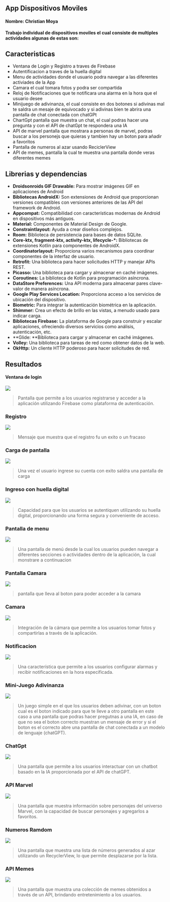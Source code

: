 ## App Dispositivos Moviles

#### Nombre: Christian Moya

**Trabajo individual de dispositivos moviles el cual consiste de multiples actividades algunas de estas son:**

## Caracteristicas
- Ventana de Login y Registro a traves de Firebase
- Autentificacion a traves de la huella digital
- Menu de actividades donde el usuario podra navegar a las diferentes activiades de la App
- Camara el cual tomara fotos y podra ser compartida
- Reloj de Notificaciones que te notificara una alarma en la hora que el usuario desee
- Minijuego de adivinanza, el cual consiste en dos botones si adivinas mal te saldra un mesaje de equivocado y si adivinas bien te abrira una pantalla de chat conectada con chatGPt
- ChartGpt pantalla que muestra un chat, el cual podras hacer una pregunta y con el API de chatGpt te respondera una IA
- API de marvel pantalla que mostrara a personas de marvel, podras buscar a los personejs que quieras y tambien hay un boton para añadir a favoritos
- Pantalla de numeros al azar usando ReciclerView
- API de memes, pantalla la cual te muestra una pantalla donde veras diferentes memes
## Librerias y dependencias
- **Droidsonroids GIF Drawable:** Para mostrar imágenes GIF en aplicaciones de Android
- **Bibliotecas AndroidX:** Son extensiones de Android que proporcionan versiones compatibles con versiones anteriores de las API del framework de Android.
- **Appcompat:** Compatibilidad con características modernas de Android en dispositivos más antiguos.
- **Material:** Componentes de Material Design de Google.
- **Constraintlayout:** Ayuda a crear diseños complejos.
- **Room:** Biblioteca de persistencia para bases de datos SQLite.
- **Core-ktx, fragment-ktx, activity-ktx, lifecycle-*:** Bibliotecas de extensiones Kotlin para componentes de AndroidX.
- **Coordinatorlayout:** Proporciona varios mecanismos para coordinar componentes de la interfaz de usuario.
- **Retrofit:** Una biblioteca para hacer solicitudes HTTP y manejar APIs REST.
- **Picasso:** Una biblioteca para cargar y almacenar en caché imágenes.
- **Coroutines:** La biblioteca de Kotlin para programación asíncrona.
- **DataStore Preferences:** Una API moderna para almacenar pares clave-valor de manera asíncrona.
- **Google Play Services Location:** Proporciona acceso a los servicios de ubicación del dispositivo.
- **Biometric:** Para integrar la autenticación biométrica en la aplicación.
- **Shimmer:** Crea un efecto de brillo en las vistas, a menudo usado para indicar carga.
- **Bibliotecas Firebase:** La plataforma de Google para construir y escalar aplicaciones, ofreciendo diversos servicios como análisis, autenticación, etc.
- **Glide: **Biblioteca para cargar y almacenar en caché imágenes.
- **Volley:** Una biblioteca para tareas de red como obtener datos de la web.
- **OkHttp:** Un cliente HTTP poderoso para hacer solicitudes de red.
## Resultados
#### Ventana de login

![](https://i.postimg.cc/Kj7kDdHz/image001.png)
>Pantalla que permite a los usuarios registrarse y acceder a la aplicación utilizando Firebase como plataforma de autenticación.

### Registro

![](https://i.postimg.cc/Ghrsmm4s/image003.png)
>Mensaje que muestra que el registro fu un exito o un fracaso

### Carga de pantalla

![](https://i.postimg.cc/8kL6G6zS/image005.png)
>Una vez el usuario ingrese su cuenta con exito saldra una pantalla de carga

### Ingreso con huella digital

![](https://i.postimg.cc/9FpwRH9g/image007.png)
>Capacidad para que los usuarios se autentiquen utilizando su huella digital, proporcionando una forma segura y conveniente de acceso.

### Pantalla de menu

![](https://i.postimg.cc/5y8vkH6f/image009.png)
>Una pantalla de menú desde la cual los usuarios pueden navegar a diferentes secciones o actividades dentro de la aplicación, la cual monstrare a continuacion

### Pantalla Camara

![](https://i.postimg.cc/BvtFf7XY/image011.png)
>pantalla que lleva al boton para poder acceder a la camara

### Camara

![](https://i.postimg.cc/k5ZbJNSn/image013.png)
>Integración de la cámara que permite a los usuarios tomar fotos y compartirlas a través de la aplicación.

### Notificacion

![](https://i.postimg.cc/XN5wvPxt/image015.png)
>Una característica que permite a los usuarios configurar alarmas y recibir notificaciones en la hora especificada.

### Mini-Juego Adivinanza

![](https://i.postimg.cc/ZKFp8yGc/image017.png)
>Un juego simple en el que los usuarios deben adivinar, con un boton cual es el boton indicado para que te lleve a otro pantalla en este caso a una pantalla que podras hacer pregutnas a una IA, en caso de que no sea el boton correcto muestran un mensaje de error y si el boton es el correcto abre una pantalla de chat conectada a un modelo de lenguaje (chatGPT).

### ChatGpt

![](https://i.postimg.cc/BQG2PCVb/image019.png)
>Una pantalla que permite a los usuarios interactuar con un chatbot basado en la IA proporcionada por el API de chatGPT.

### API Marvel

![](https://i.postimg.cc/FzXkc9G8/image021.png)
>Una pantalla que muestra información sobre personajes del universo Marvel, con la capacidad de buscar personajes y agregarlos a favoritos.

### Numeros Ramdom

![](https://i.postimg.cc/7ZH7mZDy/image023.png)
>Una pantalla que muestra una lista de números generados al azar utilizando un RecyclerView, lo que permite desplazarse por la lista.

### API Memes
![](https://i.postimg.cc/LX1Znqkj/image025.png)
>Una pantalla que muestra una colección de memes obtenidos a través de un API, brindando entretenimiento a los usuarios.
